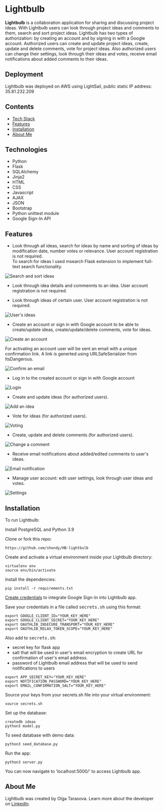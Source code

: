 # Lightbulb

**Lightbulb** is a collaboration application for sharing and discussing project ideas. With Lightbulb users can look through project ideas and comments to them, search and sort project ideas. Lightbulb has two types of  authorization: by creating an account and by signing in with a Google account. 
Authorized users can create and update project ideas, create, update and delete comments, vote for project ideas.
Also authorized users can change their settings, look through their ideas and votes, receive email notifications about added comments to their ideas.

## Deployment
Lightbulb was deployed on AWS using LightSail, public static IP address: 35.81.232.209

## Contents
* [Tech Stack](#technologies)
* [Features](#features)
* [Installation](#install)
* [About Me](#aboutme)

## <a name="technologies"></a>Technologies
- Python
- Flask
- SQLAlchemy
- Jinja2
- HTML
- CSS
- Javascript
- AJAX
- JSON
- Bootstrap
- Python unittest module
- Google Sign-In API

## <a name="features"></a>Features
- Look through all ideas, search for ideas by name and sorting of ideas by modification date, number votes or relevance. 
User account registration is not required. <br />
To search for ideas I used msearch Flask extension to implement full-text search functionality.

![Search and sort ideas](/static/img/_readme-img/search-sort.gif)

- Look through idea details and commennts to an idea. User account registration is not required.

- Look through ideas of certain user. User account registration is not required.

![User's ideas](/static/img/_readme-img/users-ideas.png)

- Create an account or sign in with Google account to be able to create/update ideas, create/update/delete comments, vote for ideas.

![Create an account](/static/img/_readme-img/create-account.png)

For activating an account user will be sent an email with a unique confirmation link. A link is generted using URLSafeSerializer from ItsDangerous.

![Confirm an email](/static/img/_readme-img/confirm-email.png)

- Log in to the created account or sign in with Google account

![Login](/static/img/_readme-img/login.png)

- Create and update ideas (for authorized users).

![Add an idea](/static/img/_readme-img/change-idea.gif)

- Vote for ideas (for authorized users).

![Voting](/static/img/_readme-img/voting.gif)

- Create, update and delete comments (for authorized users).

![Change a comment](/static/img/_readme-img/change-comment.gif)

- Receive email notifications about added/edited comments to user's ideas.

![Email notification](/static/img/_readme-img/email-notification.png)

- Manage user account: edit user settings, look through user ideas and votes.

![Settings](/static/img/_readme-img/settings.gif)


## <a name="install"></a>Installation

To run Lightbulb:

Install PostgreSQL and Python 3.9

Clone or fork this repo:

```
https://github.com/shondy/HB-lightbulb
```

Create and activate a virtual environment inside your Lightbulb directory:

```
virtualenv env
source env/bin/activate
```

Install the dependencies:

```
pip install -r requirements.txt
```

[Create credentials](https://developers.google.com/identity/gsi/web/guides/get-google-api-clientid) to integrate Google Sign-In into Lightbulb app.

Save your credentials in a file called <kbd>secrets.sh</kbd> using this format:

```
export GOOGLE_CLIENT_ID="YOUR_KEY_HERE"
export GOOGLE_CLIENT_SECRET="YOUR_KEY_HERE"
export OAUTHLIB_INSECURE_TRANSPORT="YOUR_KEY_HERE"
export OAUTHLIB_RELAX_TOKEN_SCOPE="YOUR_KEY_HERE"

```
Also add to <kbd>secrets.sh</kbd>:
- secret key for flask app 
- salt that will be used in user's email encryption to create URL for confirmation of user's email address.
- password of Lightbulb email address that will be used to send notifications to users

```
export APP_SECRET_KEY="YOUR_KEY_HERE"
export NOTIFICATION_PASSWORD="YOUR_KEY_HERE"
export EMAIL_CONFIRMATION_SALT="YOUR_KEY_HERE"
```

Source your keys from your secrets.sh file into your virtual environment:

```
source secrets.sh
```

Set up the database:

```
createdb ideas
python3 model.py
```

To seed database with demo data:

```
python3 seed_database.py
```

Run the app:

```
python3 server.py
```

You can now navigate to 'localhost:5000/' to access Lightbulb app.

## <a name="aboutme"></a>About Me
Lightbulb was created by Olga Tarasova. Learn more about the developer on [LinkedIn](https://www.linkedin.com/in/olga-tarasova-shondy).
```